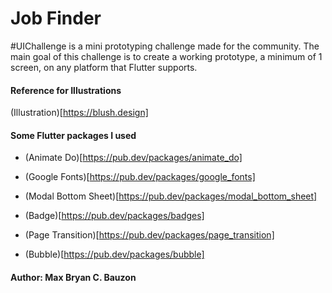# Job Finder

#UIChallenge is a mini prototyping challenge made for the community. The main goal of this challenge is to create a working prototype, a minimum of 1 screen, on any platform that Flutter supports.

#### Reference for Illustrations
(Illustration)[https://blush.design]

#### Some Flutter packages I used
- (Animate Do)[https://pub.dev/packages/animate_do]

- (Google Fonts)[https://pub.dev/packages/google_fonts]

- (Modal Bottom Sheet)[https://pub.dev/packages/modal_bottom_sheet]

- (Badge)[https://pub.dev/packages/badges]

- (Page Transition)[https://pub.dev/packages/page_transition]

- (Bubble)[https://pub.dev/packages/bubble]


#### Author: Max Bryan C. Bauzon

 
